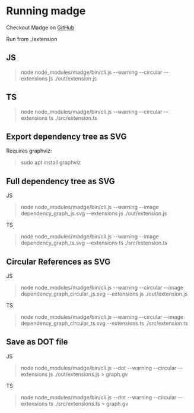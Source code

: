 # Running madge

Checkout Madge on [GitHub](https://github.com/pahen/madge)

Run from ./extension

## JS

> node node_modules/madge/bin/cli.js --warning --circular --extensions js ./out/extension.js

## TS

> node node_modules/madge/bin/cli.js --warning --circular --extensions ts ./src/extension.ts

## Export dependency tree as SVG

Requires graphviz:

> sudo apt install graphviz

## Full dependency tree as SVG

JS

> node node_modules/madge/bin/cli.js --warning --image dependency_graph_js.svg --extensions js ./out/extension.js

TS

> node node_modules/madge/bin/cli.js --warning --image dependency_graph_ts.svg --extensions ts ./src/extension.ts

## Circular References as SVG

JS

> node node_modules/madge/bin/cli.js --warning --circular --image dependency_graph_circular_js.svg --extensions js ./out/extension.js

TS

> node node_modules/madge/bin/cli.js --warning --circular --image dependency_graph_circular_ts.svg --extensions ts ./src/extension.ts

## Save as DOT file

JS

> node node_modules/madge/bin/cli.js --dot --warning --circular --extensions js ./out/extensions.js > graph.gv

TS

> node node_modules/madge/bin/cli.js --dot --warning --circular --extensions ts ./src/extensions.ts > graph.gv
